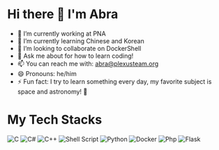 Hi there 👋 I'm Abra
=============================================================

- 🔭 I’m currently working at PNA
- 🌱 I’m currently learning Chinese and Korean 
- 👯 I’m looking to collaborate on DockerShell
- 💬 Ask me about for how to learn coding!
- 📫 You can reach me with: abra@plexusteam.org
- 😄 Pronouns: he/him
- ⚡ Fun fact: I try to learn something every day, my favorite subject is space and astronomy! 🌌

My Tech Stacks
=============================================================
![C](https://img.shields.io/badge/c-%2300599C.svg?style=for-the-badge&logo=c&logoColor=white) ![C#](https://img.shields.io/badge/c%23-%23239120.svg?style=for-the-badge&logo=c-sharp&logoColor=white) ![C++](https://img.shields.io/badge/c++-%2300599C.svg?style=for-the-badge&logo=c%2B%2B&logoColor=white) ![Shell Script](https://img.shields.io/badge/shell_script-%23121011.svg?style=for-the-badge&logo=gnu-bash&logoColor=white) ![Python](https://img.shields.io/badge/python-3670A0?style=for-the-badge&logo=python&logoColor=ffdd54) ![Docker](https://img.shields.io/badge/docker-%230db7ed.svg?style=for-the-badge&logo=docker&logoColor=white) ![Php](https://img.shields.io/badge/PHP-777BB4?style=for-the-badge&logo=php&logoColor=white) ![Flask](https://img.shields.io/badge/Flask-000000?style=for-the-badge&logo=flask&logoColor=white)


